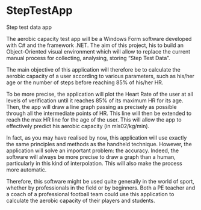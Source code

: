 # StepTestApp
Step test data app

The aerobic capacity test app will be a Windows Form software developed with C# and the framework .NET. 
The aim of this project, his to build an Object-Oriented visual environment which will allow to replace the current manual process for collecting,
analysing, storing “Step Test Data”.

The main objective of this application will therefore be to calculate the aerobic
capacity of a user according to various parameters, such as his/her age or the number of
steps before reaching 85% of his/her HR.

To be more precise, the application will plot the Heart Rate of the user at all levels
of verification until it reaches 85% of its maximum HR for its age. Then, the app will draw
a line graph passing as precisely as possible through all the intermediate points of HR.
This line will then be extended to reach the max HR line for the age of the user. This will
allow the app to effectively predict his aerobic capacity (in mls02/kg/min).

In fact, as you may have realised by now, this application will use exactly the same
principles and methods as the handheld technique. However, the application will solve an
important problem: the accuracy. Indeed, the software will always be more precise to
draw a graph than a human, particularly in this kind of interpolation. This will also make
the process more automatic.

Therefore, this software might be used quite generally in the world of sport,
whether by professionals in the field or by beginners. Both a PE teacher and a coach of a
professional football team could use this application to calculate the aerobic capacity of
their players and students.
